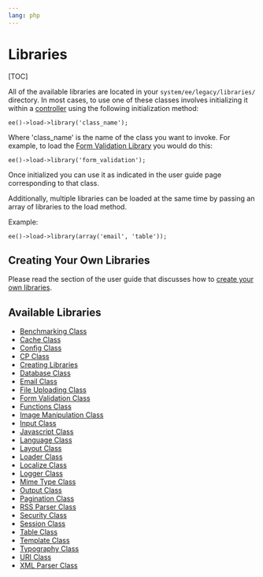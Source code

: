 ```yaml
---
lang: php
---
```


<!--
    This source file is part of the open source project
    ExpressionEngine User Guide (https://github.com/ExpressionEngine/ExpressionEngine-User-Guide)

    @link      https://expressionengine.com/
    @copyright Copyright (c) 2003-2019, EllisLab Corp. (https://ellislab.com)
    @license   https://expressionengine.com/license Licensed under Apache License, Version 2.0
-->

# Libraries

[TOC]

All of the available libraries are located in your `system/ee/legacy/libraries/` directory. In most cases, to use one of these classes involves initializing it within a [controller](development/legacy/controllers.md) using the following initialization method:

    ee()->load->library('class_name');

Where 'class_name' is the name of the class you want to invoke. For example, to load the [Form Validation Library](development/legacy/libraries/form-validation.md) you would do this:

    ee()->load->library('form_validation');

Once initialized you can use it as indicated in the user guide page corresponding to that class.

Additionally, multiple libraries can be loaded at the same time by passing an array of libraries to the load method.

Example:

    ee()->load->library(array('email', 'table'));

## Creating Your Own Libraries

Please read the section of the user guide that discusses how to [create your own libraries](development/legacy/libraries/creating-libraries.md).

## Available Libraries

- [Benchmarking Class](development/legacy/libraries/benchmark.md)
- [Cache Class](development/legacy/libraries/cache.md)
- [Config Class](development/legacy/libraries/config.md)
- [CP Class](development/legacy/libraries/cp.md)
- [Creating Libraries](development/legacy/libraries/creating-libraries.md)
- [Database Class](development/legacy/libraries/database.md)
- [Email Class](development/legacy/libraries/email.md)
- [File Uploading Class](development/legacy/libraries/file-uploading.md)
- [Form Validation Class](development/legacy/libraries/form-validation.md)
- [Functions Class](development/legacy/libraries/functions.md)
- [Image Manipulation Class](development/legacy/libraries/image-lib.md)
- [Input Class](development/legacy/libraries/input.md)
- [Javascript Class](development/legacy/libraries/javascript.md)
- [Language Class](development/legacy/libraries/language.md)
- [Layout Class](development/legacy/libraries/layout.md)
- [Loader Class](development/legacy/libraries/loader.md)
- [Localize Class](development/legacy/libraries/localization.md)
- [Logger Class](development/legacy/libraries/logger.md)
- [Mime Type Class](development/legacy/libraries/mime-type.md)
- [Output Class](development/legacy/libraries/output.md)
- [Pagination Class](development/legacy/libraries/pagination.md)
- [RSS Parser Class](development/legacy/libraries/rss-parser.md)
- [Security Class](development/legacy/libraries/security.md)
- [Session Class](development/legacy/libraries/session.md)
- [Table Class](development/legacy/libraries/table.md)
- [Template Class](development/legacy/libraries/template.md)
- [Typography Class](development/legacy/libraries/typography.md)
- [URI Class](development/legacy/libraries/uri.md)
- [XML Parser Class](development/legacy/libraries/xmlparser.md)

